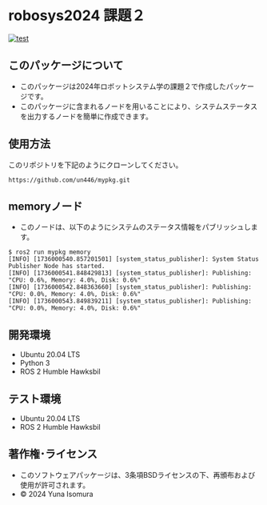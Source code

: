 # robosys2024 課題２
[![test](https://github.com/un446/mypkg/actions/workflows/test.yml/badge.svg)](https://github.com/un446/mypkg/actions/workflows/test.yml)

## このパッケージについて
* このパッケージは2024年ロボットシステム学の課題２で作成したパッケージです。
* このパッケージに含まれるノードを用いることにより、システムステータスを出力するノードを簡単に作成できます。

## 使用方法

このリポジトリを下記のようにクローンしてください。

```
https://github.com/un446/mypkg.git
```

## memoryノード

* このノードは、以下のようにシステムのステータス情報をパブリッシュします。

```
$ ros2 run mypkg memory
[INFO] [1736000540.857201501] [system_status_publisher]: System Status Publisher Node has started.
[INFO] [1736000541.848429813] [system_status_publisher]: Publishing: "CPU: 0.6%, Memory: 4.0%, Disk: 0.6%"
[INFO] [1736000542.848363660] [system_status_publisher]: Publishing: "CPU: 0.0%, Memory: 4.0%, Disk: 0.6%"
[INFO] [1736000543.849839211] [system_status_publisher]: Publishing: "CPU: 0.0%, Memory: 4.0%, Disk: 0.6%"
```

## 開発環境
* Ubuntu 20.04 LTS
* Python 3
* ROS 2 Humble Hawksbil

## テスト環境
* Ubuntu 20.04 LTS
* ROS 2 Humble Hawksbil

## 著作権･ライセンス
* このソフトウェアパッケージは、3条項BSDライセンスの下、再頒布および使用が許可されます。
* © 2024 Yuna Isomura
